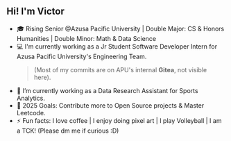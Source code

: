 ## Hi! I'm Victor 

- 🎓 Rising Senior @Azusa Pacific University | Double Major: CS & Honors Humanities | Double Minor: Math & Data Science
- 💻 I'm currently working as a Jr Student Software Developer Intern for Azusa Pacific University's Engineering Team.
    > (Most of my commits are on APU's internal **Gitea**, not visible here).  
- 📕 I’m currently working as a Data Research Assistant for Sports Analytics.
- 🥅 2025 Goals: Contribute more to Open Source projects & Master Leetcode.
- ⚡ Fun facts: I love coffee | I enjoy doing pixel art | I play Volleyball | I am a TCK! (Please dm me if curious :D)
